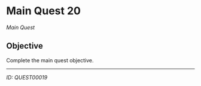 # Main Quest 20

*Main Quest*

## Objective
Complete the main quest objective.

---
*ID: QUEST00019*